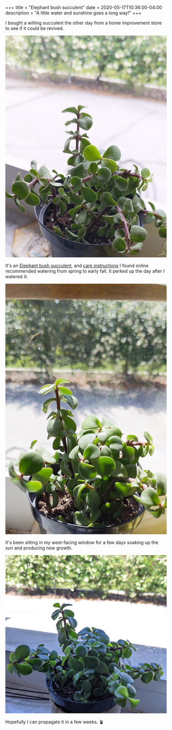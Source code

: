+++
title = "Elephant bush succulent"
date = 2020-05-17T10:36:00-04:00
description = "A little water and sunshine goes a long way!"
+++

I bought a wilting succulent the other day from a home improvement store to see if it could be revived.

![Withered succulent before watering](before.jpg)

It's an [Elephant bush succulent](https://en.wikipedia.org/wiki/Portulacaria_afra), and [care instructions](https://www.gardeningknowhow.com/ornamental/cacti-succulents/portulacaria/growing-elephant-bush.htm) I found online recommended watering from spring to early fall. It perked up the day after I watered it:

![Succulent coming back to life after watering](after.jpg)

It's been sitting in my west-facing window for a few days soaking up the sun and producing new growth.

![Succulent a few days after watering, showing new growth](after_a_week.jpg)

Hopefully I can propagate it in a few weeks. :potted_plant:
